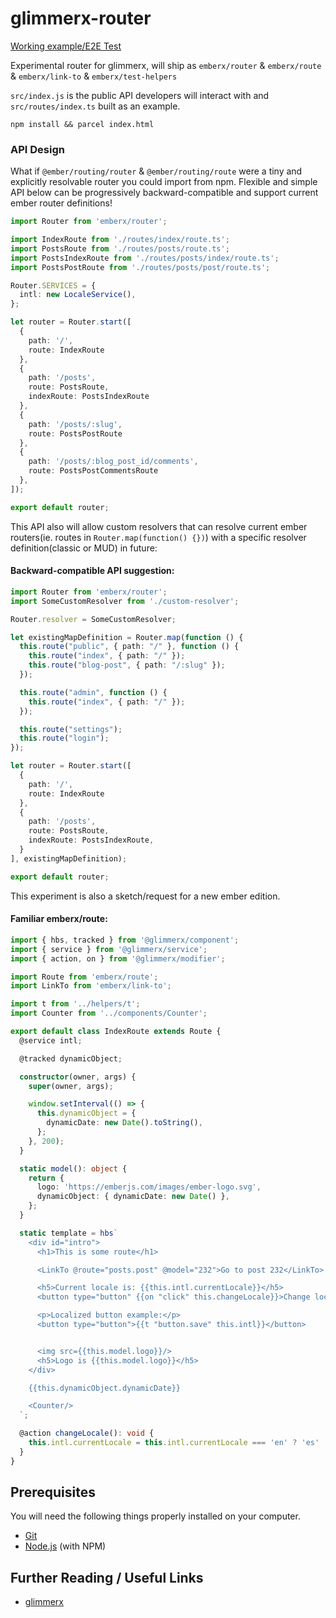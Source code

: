 # glimmerx-router

[Working example/E2E Test](http://emberx-router.surge.sh/tests/tests.html?testId=906afba6)

Experimental router for glimmerx, will ship as `emberx/router` & `emberx/route` & `emberx/link-to` & `emberx/test-helpers`

`src/index.js` is the public API developers will interact with and `src/routes/index.ts` built as an example.

```
npm install && parcel index.html
```

### API Design

What if `@ember/routing/router` & `@ember/routing/route` were a tiny and explicitly resolvable router you could import from npm.
Flexible and simple API below can be progressively backward-compatible and support current ember router definitions!

```ts
import Router from 'emberx/router';

import IndexRoute from './routes/index/route.ts';
import PostsRoute from './routes/posts/route.ts';
import PostsIndexRoute from './routes/posts/index/route.ts';
import PostsPostRoute from './routes/posts/post/route.ts';

Router.SERVICES = {
  intl: new LocaleService(),
};

let router = Router.start([
  {
    path: '/',
    route: IndexRoute
  },
  {
    path: '/posts',
    route: PostsRoute,
    indexRoute: PostsIndexRoute
  },
  {
    path: '/posts/:slug',
    route: PostsPostRoute
  },
  {
    path: '/posts/:blog_post_id/comments',
    route: PostsPostCommentsRoute
  },
]);

export default router;
```

This API also will allow custom resolvers that can resolve current ember routers(ie. routes in `Router.map(function() {})`) with a specific resolver definition(classic or MUD) in future:

#### Backward-compatible API suggestion:

```ts
import Router from 'emberx/router';
import SomeCustomResolver from './custom-resolver';

Router.resolver = SomeCustomResolver;

let existingMapDefinition = Router.map(function () {
  this.route("public", { path: "/" }, function () {
    this.route("index", { path: "/" });
    this.route("blog-post", { path: "/:slug" });
  });

  this.route("admin", function () {
    this.route("index", { path: "/" });
  });

  this.route("settings");
  this.route("login");
});

let router = Router.start([
  {
    path: '/',
    route: IndexRoute
  },
  {
    path: '/posts',
    route: PostsRoute,
    indexRoute: PostsIndexRoute,
  }
], existingMapDefinition);

export default router;
```

This experiment is also a sketch/request for a new ember edition.

#### Familiar emberx/route:

```ts
import { hbs, tracked } from '@glimmerx/component';
import { service } from '@glimmerx/service';
import { action, on } from '@glimmerx/modifier';

import Route from 'emberx/route';
import LinkTo from 'emberx/link-to';

import t from '../helpers/t';
import Counter from '../components/Counter';

export default class IndexRoute extends Route {
  @service intl;

  @tracked dynamicObject;

  constructor(owner, args) {
    super(owner, args);

    window.setInterval(() => {
      this.dynamicObject = {
        dynamicDate: new Date().toString(),
      };
    }, 200);
  }

  static model(): object {
    return {
      logo: 'https://emberjs.com/images/ember-logo.svg',
      dynamicObject: { dynamicDate: new Date() },
    };
  }

  static template = hbs`
    <div id="intro">
      <h1>This is some route</h1>

      <LinkTo @route="posts.post" @model="232">Go to post 232</LinkTo>

      <h5>Current locale is: {{this.intl.currentLocale}}</h5>
      <button type="button" {{on "click" this.changeLocale}}>Change locale</button>

      <p>Localized button example:</p>
      <button type="button">{{t "button.save" this.intl}}</button>


      <img src={{this.model.logo}}/>
      <h5>Logo is {{this.model.logo}}</h5>
    </div>

    {{this.dynamicObject.dynamicDate}}

    <Counter/>
  `;

  @action changeLocale(): void {
    this.intl.currentLocale = this.intl.currentLocale === 'en' ? 'es' : 'en';
  }
}
```

## Prerequisites

You will need the following things properly installed on your computer.

* [Git](https://git-scm.com/)
* [Node.js](https://nodejs.org/) (with NPM)

## Further Reading / Useful Links

* [glimmerx](http://github.com/glimmerjs/glimmer-experimental/)

